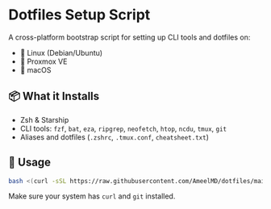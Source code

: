 # Dotfiles Setup Script

A cross-platform bootstrap script for setting up CLI tools and dotfiles on:

- 🐧 Linux (Debian/Ubuntu)
- 🚀 Proxmox VE
- 🍏 macOS

## 📦 What it Installs

- Zsh & Starship
- CLI tools: `fzf`, `bat`, `eza`, `ripgrep`, `neofetch`, `htop`, `ncdu`, `tmux`, `git`
- Aliases and dotfiles (`.zshrc`, `.tmux.conf`, `cheatsheet.txt`)

## 🚀 Usage

```bash
bash <(curl -sSL https://raw.githubusercontent.com/AmeelMD/dotfiles/main/setup.sh)
```

Make sure your system has `curl` and `git` installed.
